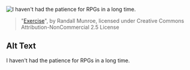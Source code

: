 ![I haven't had the patience for RPGs in a long time.](https://imgs.xkcd.com/comics/exercise.png)
> "[Exercise](https://xkcd.com/189/)", by Randall Munroe, licensed under Creative Commons Attribution-NonCommercial 2.5 License

## Alt Text
I haven't had the patience for RPGs in a long time.
